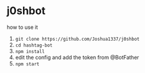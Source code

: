 # j0shbot

how to use it
1. `git clone https://github.com/Joshua1337/j0shbot`
2. `cd hashtag-bot`
3. `npm install`
4. edit the config and add the token from @BotFather
5. `npm start`

